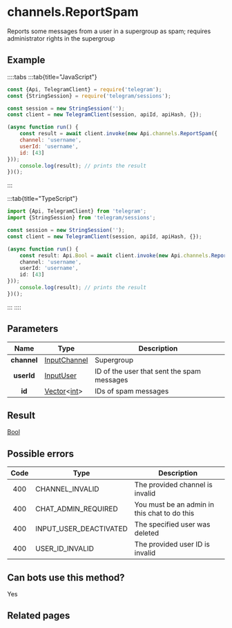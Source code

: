 # channels.ReportSpam

Reports some messages from a user in a supergroup as spam; requires administrator rights in the supergroup



## Example

::::tabs
:::tab{title="JavaScript"}
```js
const {Api, TelegramClient} = require('telegram');
const {StringSession} = require('telegram/sessions');

const session = new StringSession('');
const client = new TelegramClient(session, apiId, apiHash, {});

(async function run() {
    const result = await client.invoke(new Api.channels.ReportSpam({
    channel: 'username',
    userId: 'username',
    id: [43]
}));
    console.log(result); // prints the result
})();
```
:::

:::tab{title="TypeScript"}
```ts
import {Api, TelegramClient} from 'telegram';
import {StringSession} from 'telegram/sessions';

const session = new StringSession('');
const client = new TelegramClient(session, apiId, apiHash, {});

(async function run() {
    const result: Api.Bool = await client.invoke(new Api.channels.ReportSpam({
    channel: 'username',
    userId: 'username',
    id: [43]
}));
    console.log(result); // prints the result
})();
```
:::
::::



## Parameters

| Name | Type | Description |
| :--: | ---- | ----------- |
| **channel** | [InputChannel](https://core.telegram.org/type/InputChannel) | Supergroup 
| **userId** | [InputUser](https://core.telegram.org/type/InputUser) | ID of the user that sent the spam messages 
| **id** | [Vector](https://core.telegram.org/type/Vector%20t)<[int](https://core.telegram.org/type/int)> | IDs of spam messages 


## Result

[Bool](https://core.telegram.org/type/Bool)



## Possible errors

| Code | Type | Description |
| :--: | ---- | ----------- |
| 400 | CHANNEL\_INVALID | The provided channel is invalid 
| 400 | CHAT\_ADMIN\_REQUIRED | You must be an admin in this chat to do this 
| 400 | INPUT\_USER\_DEACTIVATED | The specified user was deleted 
| 400 | USER\_ID\_INVALID | The provided user ID is invalid 


## Can bots use this method?

Yes

## Related pages


